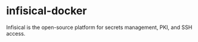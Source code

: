 # infisical-docker
Infisical is the open-source platform for secrets management, PKI, and SSH access.
